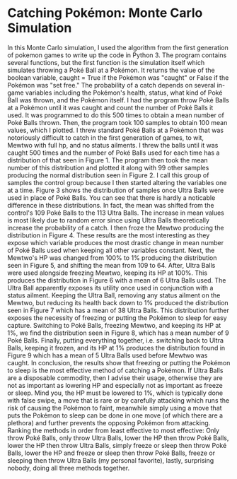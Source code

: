 # Catching Pokémon: Monte Carlo Simulation
In this Monte Carlo simulation, I used the algorithm from the first generation of pokemon games to write up the code in Python 3. The program contains several functions, but the first function is the simulation itself which simulates throwing a Poké Ball at a Pokémon. It returns the value of the boolean variable, caught = True if the Pokémon was "caught" or False if the Pokémon was "set free." The probability of a catch depends on several in-game variables including the Pokémon's health, status, what kind of Poké Ball was thrown, and the Pokémon itself. I had the program throw Poké Balls at a Pokémon until it was caught and count the number of Poké Balls it used. It was programmed to do this 500 times to obtain a mean number of Poké Balls thrown. Then, the program took 100 samples to obtain 100 mean values, which I plotted. I threw standard Poké Balls at a Pokémon that was notoriously difficult to catch in the first generation of games, to wit, Mewtwo with full hp, and no status ailments. I threw the balls until it was caught 500 times and the number of Poké Balls used for each time has a distribution of that seen in Figure 1. The program then took the mean number of this distribution and plotted it along with 99 other samples producing the normal distribution seen in Figure 2. I call this group of samples the control group because I then started altering the variables one at a time. Figure 3 shows the distribution of samples once Ultra Balls were used in place of Poké Balls. You can see that there is hardly a noticable difference in these distributions. In fact, the mean was shifted from the control's 109 Poké Balls to the 113 Ultra Balls. The increase in mean values is most likely due to random error since using Ultra Balls theoretically increase the probability of a catch. I then froze the Mewtwo producing the distribution in Figure 4. These results are the most interesting as they expose which variable produces the most drastic change in mean number of Poké Balls used when keeping all other variables constant. Next, the Mewtwo's HP was changed from 100% to 1% producing the distribution seen in Figure 5, and shifting the mean from 109 to 64. After, Ultra Balls were used alongside freezing Mewtwo, keeping its HP at 100%. This produces the distribution in Figure 6 with a mean of 6 Ultra Balls used. The Ultra Ball apparently exposes its utility once used in conjunction with a status ailment. Keeping the Ultra Ball, removing any status ailment on the Mewtwo, but reducing its health back down to 1% produced the distribution seen in Figure 7 which has a mean of 38 Ultra Balls. This distribution further exposes the necessity of freezing or putting the Pokémon to sleep for easy capture. Switching to Poké Balls, freezing Mewtwo, and keeping its HP at 1%, we find the distribution seen in Figure 8, which has a mean number of 9 Poké Balls. Finally, putting everything together, i.e. switching back to Ultra Balls, keeping it frozen, and its HP at 1% produces the distribution found in Figure 9 which has a mean of 5 Ultra Balls used before Mewtwo was caught. In conclusion, the results show that freezing or putting the Pokémon to sleep is the most effective method of catching a Pokémon. If Ultra Balls are a disposable commodity, then I advise their usage, otherwise they are not as important as lowering HP and especially not as important as freeze or sleep. Mind you, the HP must be lowered to 1%, which is typically done with false swipe, a move that is rare or by carefully attacking which runs the risk of causing the Pokémon to faint, meanwhile simply using a move that puts the Pokémon to sleep can be done in one move (of which there are a plethora) and further prevents the opposing Pokémon from attacking. Ranking the methods in order from least effective to most effective: Only throw Poké Balls, only throw Ultra Balls, lower the HP then throw Poké Balls, lower the HP then throw Ultra Balls, simply freeze or sleep then throw Poké Balls, lower the HP and freeze or sleep then throw Poké Balls, freeze or sleeping then throw Ultra Balls (my personal favorite), lastly, surprising nobody, doing all three methods together.
